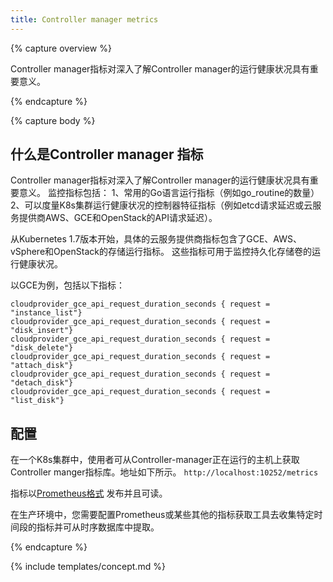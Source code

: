 ```yaml
---
title: Controller manager metrics
---
```


{% capture overview %}
<!--Controller manager metrics provide important insight into the performance and health of
the controller manager.-->
Controller manager指标对深入了解Controller manager的运行健康状况具有重要意义。

{% endcapture %}

{% capture body %}
<!--## What are controller manager metrics-->
## 什么是Controller manager 指标
<!--Controller manager metrics provide important insight into the performance and health of the controller manager.
These metrics include common Go language runtime metrics such as go_routine count and controller specific metrics such as
etcd request latencies or Cloudprovider (AWS, GCE, Openstack) API latencies that can be used
to gauge the health of a cluster.-->
Controller manager指标对深入了解Controller manager的运行健康状况具有重要意义。
监控指标包括：
1、常用的Go语言运行指标（例如go_routine的数量）
2、可以度量K8s集群运行健康状况的控制器特征指标（例如etcd请求延迟或云服务提供商AWS、GCE和OpenStack的API请求延迟）。

<!--Starting from Kubernetes 1.7, detailed Cloudprovider metrics are available for storage operations for GCE, AWS, Vsphere and Openstack.
These metrics can be used to monitor health of persistent volume operations.-->
从Kubernetes 1.7版本开始，具体的云服务提供商指标包含了GCE、AWS、vSphere和OpenStack的存储运行指标。
这些指标可用于监控持久化存储卷的运行健康状况。

<!--For example, for GCE these metrics are called:-->
以GCE为例，包括以下指标：

```
cloudprovider_gce_api_request_duration_seconds { request = "instance_list"}
cloudprovider_gce_api_request_duration_seconds { request = "disk_insert"}
cloudprovider_gce_api_request_duration_seconds { request = "disk_delete"}
cloudprovider_gce_api_request_duration_seconds { request = "attach_disk"}
cloudprovider_gce_api_request_duration_seconds { request = "detach_disk"}
cloudprovider_gce_api_request_duration_seconds { request = "list_disk"}
```



<!--## Configuration-->

## 配置

<!--In a cluster, controller-manager metrics are available from -->
在一个K8s集群中，使用者可从Controller-manager正在运行的主机上获取Controller manger指标库。地址如下所示。
`http://localhost:10252/metrics`
<!--from the host where the controller-manager is running.-->

<!--The metrics are emitted in [prometheus format](https://prometheus.io/docs/instrumenting/exposition_formats/) and are human readable.-->
指标以[Prometheus格式](https://prometheus.io/docs/instrumenting/exposition_formats/) 发布并且可读。

<!--In a production environment you may want to configure prometheus or some other metrics scraper
to periodically gather these metrics and make them available in some kind of time series database.-->
在生产环境中，您需要配置Prometheus或某些其他的指标获取工具去收集特定时间段的指标并可从时序数据库中提取。

{% endcapture %}

{% include templates/concept.md %}
